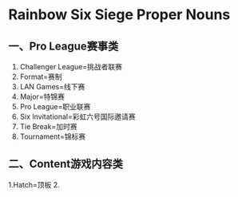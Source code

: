 **Rainbow Six Siege Proper Nouns**
==================================
 
 一、Pro League赛事类
 -------------------
 
 1. Challenger League=挑战者联赛
 2. Format=赛制
 3. LAN Games=线下赛
 3. Major=特锦赛
 4. Pro League=职业联赛
 5. Six Invitational=彩虹六号国际邀请赛
 5. Tie Break=加时赛
 5. Tournament=锦标赛
 
 二、Content游戏内容类
 --------------------
 
 1.Hatch=顶板
 2.

